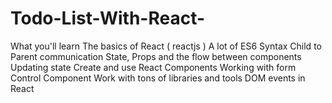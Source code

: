 # Todo-List-With-React-
 What you'll learn The basics of React ( reactjs ) A lot of ES6 Syntax Child to Parent communication State, Props and the flow between components Updating state Create and use React Components Working with form Control Component Work with tons of libraries and tools DOM events in React
